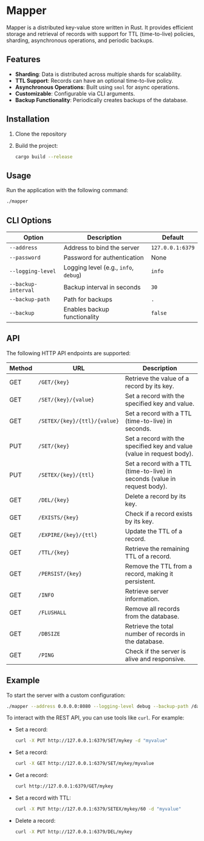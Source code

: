 # Mapper

Mapper is a distributed key-value store written in Rust. It provides efficient storage and retrieval of records with support for TTL (time-to-live) policies, sharding, asynchronous operations, and periodic backups.

## Features

- **Sharding**: Data is distributed across multiple shards for scalability.
- **TTL Support**: Records can have an optional time-to-live policy.
- **Asynchronous Operations**: Built using `smol` for async operations.
- **Customizable**: Configurable via CLI arguments.
- **Backup Functionality**: Periodically creates backups of the database.

## Installation

1. Clone the repository
2. Build the project:

   ```bash
   cargo build --release
   ```

## Usage

Run the application with the following command:

```bash
./mapper
```

## CLI Options

| Option              | Description                              | Default               |
|---------------------|------------------------------------------|-----------------------|
| `--address`         | Address to bind the server               | `127.0.0.1:6379`      |
| `--password`        | Password for authentication              | None                  |
| `--logging-level`   | Logging level (e.g., `info`, `debug`)    | `info`                |
| `--backup-interval` | Backup interval in seconds               | `30`                  |
| `--backup-path`     | Path for backups                         | `.`                   |
| `--backup`          | Enables backup functionality             | `false`               |

## API

The following HTTP API endpoints are supported:

| Method | URL                  | Description                                                                 |
|--------|----------------------|-----------------------------------------------------------------------------|
| GET    | `/GET/{key}`         | Retrieve the value of a record by its key.                                  |
| GET    | `/SET/{key}/{value}` | Set a record with the specified key and value.                              |
| GET    | `/SETEX/{key}/{ttl}/{value}` | Set a record with a TTL (time-to-live) in seconds.                  |
| PUT    | `/SET/{key}`         | Set a record with the specified key and value (value in request body).      |
| PUT    | `/SETEX/{key}/{ttl}` | Set a record with a TTL (time-to-live) in seconds (value in request body).  |
| GET    | `/DEL/{key}`         | Delete a record by its key.                                                 |
| GET    | `/EXISTS/{key}`      | Check if a record exists by its key.                                        |
| GET    | `/EXPIRE/{key}/{ttl}`| Update the TTL of a record.                                                 |
| GET    | `/TTL/{key}`         | Retrieve the remaining TTL of a record.                                     |
| GET    | `/PERSIST/{key}`     | Remove the TTL from a record, making it persistent.                         |
| GET    | `/INFO`              | Retrieve server information.                                                |
| GET    | `/FLUSHALL`          | Remove all records from the database.                                       |
| GET    | `/DBSIZE`            | Retrieve the total number of records in the database.                       |
| GET    | `/PING`              | Check if the server is alive and responsive.                                |

## Example

To start the server with a custom configuration:

```bash
./mapper --address 0.0.0.0:8080 --logging-level debug --backup-path /data/backups --backup-interval 60
```

To interact with the REST API, you can use tools like `curl`. For example:

- Set a record:

  ```bash
  curl -X PUT http://127.0.0.1:6379/SET/mykey -d "myvalue"
  ```

- Set a record:

  ```bash
  curl -X GET http://127.0.0.1:6379/SET/mykey/myvalue
  ```

- Get a record:

  ```bash
  curl http://127.0.0.1:6379/GET/mykey
  ```

- Set a record with TTL:

  ```bash
  curl -X PUT http://127.0.0.1:6379/SETEX/mykey/60 -d "myvalue"
  ```

- Delete a record:

  ```bash
  curl -X PUT http://127.0.0.1:6379/DEL/mykey
  ```
